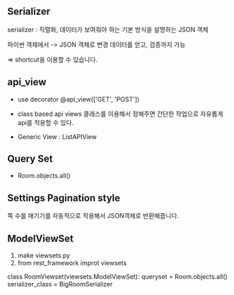 ## Serializer

serializer : 직렬화, 데이터가 보여줘야 하는 기본 방식을 설명하는 JSON 객체

파이썬 객체에서 -> JSON 객체로 변경
데이터를 얻고, 검증까지 가능

=> shortcut을 이용할 수 있습니다.

## api_view

- use decorator
  @api_view(['GET', 'POST'])

- class based api views
  클래스를 이용해서 정해주면 간단한 작업으로 자유롭게 api를 적용할 수 있다.

- Generic View : ListAPIView

## Query Set

- Room.objects.all()

## Settings Pagination style

쪽 수를 매기기를 자동적으로 적용해서 JSON객체로 반환해줍니다.

## ModelViewSet

1. make viewsets.py
2. from rest_framework improt viewsets

class RoomViewset(viewsets.ModelViewSet):
queryset = Room.objects.all()
serializer_class = BigRoomSerializer
